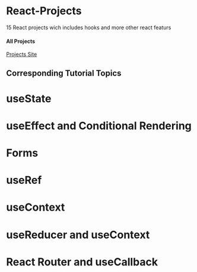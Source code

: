 # React-Projects

15 React projects wich includes hooks and more other react featurs

#### All Projects

[Projects Site](https://react-projects.netlify.app/)

## Corresponding Tutorial Topics

# useState

# useEffect and Conditional Rendering

# Forms

# useRef

# useContext

# useReducer and useContext

# React Router and useCallback

